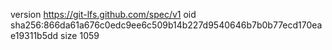 version https://git-lfs.github.com/spec/v1
oid sha256:866da61a676c0edc9ee6c509b14b227d9540646b7b0b77ecd170eae19311b5dd
size 1059
